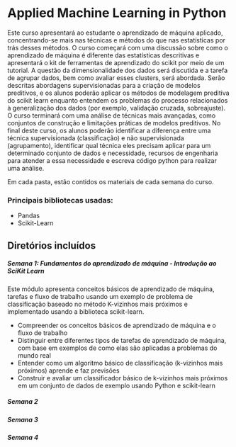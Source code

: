 # Applied Machine Learning in Python

Este curso apresentará ao estudante o aprendizado de máquina aplicado, concentrando-se mais nas técnicas e métodos do que nas estatísticas por trás desses métodos. O curso começará com uma discussão sobre como o aprendizado de máquina é diferente das estatísticas descritivas e apresentará o kit de ferramentas de aprendizado do scikit por meio de um tutorial. A questão da dimensionalidade dos dados será discutida e a tarefa de agrupar dados, bem como avaliar esses clusters, será abordada. Serão descritas abordagens supervisionadas para a criação de modelos preditivos, e os alunos poderão aplicar os métodos de modelagem preditiva do scikit learn enquanto entendem os problemas do processo relacionados à generalização dos dados (por exemplo, validação cruzada, sobreajuste). O curso terminará com uma análise de técnicas mais avançadas, como conjuntos de construção e limitações práticas de modelos preditivos. No final deste curso, os alunos poderão identificar a diferença entre uma técnica supervisionada (classificação) e não supervisionada (agrupamento), identificar qual técnica eles precisam aplicar para um determinado conjunto de dados e necessidade, recursos de engenharia para atender a essa necessidade e escreva código python para realizar uma análise.

Em cada pasta, estão contidos os materiais de cada semana do curso.

### Principais bibliotecas usadas:

* Pandas
* Scikit-Learn

## Diretórios incluídos

##### Semana 1: Fundamentos do aprendizado de máquina - Introdução ao SciKit Learn

Este módulo apresenta conceitos básicos de aprendizado de máquina, tarefas e fluxo de trabalho usando um exemplo de problema de classificação baseado no método K-vizinhos mais próximos e implementado usando a biblioteca scikit-learn.

* Compreender os conceitos básicos de aprendizado de máquina e o fluxo de trabalho
* Distinguir entre diferentes tipos de tarefas de aprendizado de máquina, com base em exemplos de como elas são aplicadas a problemas do mundo real
* Entender como um algoritmo básico de classificação (k-vizinhos mais próximos) aprende e faz previsões
* Construir e avaliar um classificador básico de k-vizinhos mais próximos em um conjunto de dados de exemplo usando Python e scikit-learn

##### Semana 2

##### Semana 3

##### Semana 4
